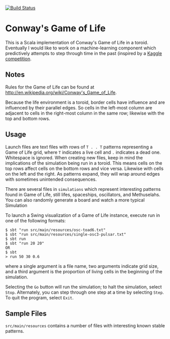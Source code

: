 [![Build Status](https://travis-ci.org/andreafey/conway.svg)](https://travis-ci.org/andreafey/conway)

# Conway's Game of Life

This is a Scala implementation of Conway's Game of Life in a toroid. Eventually I would like to work on a machine-learning component which predictively attempts to step through time in the past (inspired by a [Kaggle competition](http://www.kaggle.com/c/conway-s-reverse-game-of-life).

## Notes

Rules for the Game of Life can be found at http://en.wikipedia.org/wiki/Conway's_Game_of_Life.

Because the life environment is a toroid, border cells have influence and are influenced by their parallel edges. So cells in the left-most column are adjacent to cells in the right-most column in the same row; likewise with the top and bottom rows. 

## Usage

Launch files are text files with rows of `T . . T` patterns representing a Game of Life grid, where `T` indicates a live cell and
`.` indicates a dead one. Whitespace is ignored. When creating new files, keep in mind the implications of 
the simulation being run in a toroid. This means cells on the top rows affect cells on the bottom rows and vice versa. Likewise with cells on the left and the right. As patterns expand, they will wrap around edges
with sometimes unintended consequences.

There are several files in `simulations` which represent interesting patterns 
found in Game of Life, still lifes, spaceships, oscillators, and Methuselahs. You can also randomly generate a board and watch
a more typical Simulation

To launch a Swing visualization of a Game of Life instance, execute run in one of the following formats:

    $ sbt "run src/main/resources/osc-toad6.txt"
    $ sbt "run src/main/resources/single-osc3-pulsar.txt"
    $ sbt run
    $ sbt "run 20 20"
    OR
    $ sbt 
    > run 50 30 0.6

where a single argument is a file name, two arguments indicate grid size, and a third argument is the proportion of living cells in the beginning of the simulation.
    
Selecting the `Go` button will run the simulation; to halt the simulation, select `Stop`. Alternately, you can step through one
step at a time by selecting `Step`. To quit the program, select `Exit`.

## Sample Files

`src/main/resources` contains a number of files with interesting known stable patterns.
